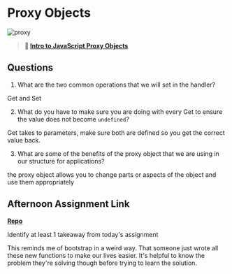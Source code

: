 # Proxy Objects

![proxy](https://bcw.blob.core.windows.net/public/img/journals/5120113092091727)

> **📖 [Intro to JavaScript Proxy Objects](https://codeworksacademy.com/fs-student-guide/resources/wk3/03-Proxies)**

## Questions

1. What are the two common operations that we will set in the handler?

Get and Set

2. What do you have to make sure you are doing with every Get to ensure the value does not become `undefined`?

Get takes to parameters, make sure both are defined so you get the correct value back.

3. What are some of the benefits of the proxy object that we are using in our structure for applications?

the proxy object allows you to change parts or aspects of the object and use them appropriately

## Afternoon Assignment Link

**[Repo](https://github.com/JustinBrower/late-winter22-gregslist-mvc)**

Identify at least 1 takeaway from today's assignment

This reminds me of bootstrap in a weird way. That someone just wrote all these new functions to make our lives easier. It's helpful to know the problem they're solving though before trying to learn the solution.
